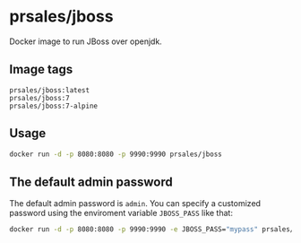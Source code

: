 # prsales/jboss

Docker image to run JBoss over openjdk.

## Image tags

```text
prsales/jboss:latest
prsales/jboss:7
prsales/jboss:7-alpine
```

## Usage

```bash
docker run -d -p 8080:8080 -p 9990:9990 prsales/jboss
```

## The default admin password

The default admin password is `admin`. You can specify a customized password using the enviroment variable `JBOSS_PASS` like that:

```bash
docker run -d -p 8080:8080 -p 9990:9990 -e JBOSS_PASS="mypass" prsales/jboss
```
